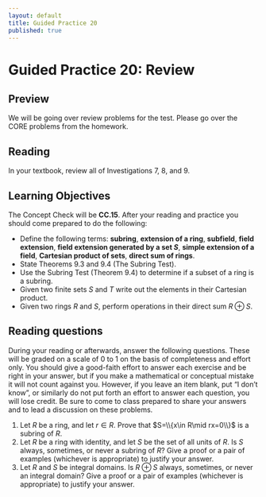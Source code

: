 ```yaml
---
layout: default
title: Guided Practice 20
published: true
---
```



# Guided Practice 20: Review

## Preview

We will be going over review problems for the test. Please go over the CORE problems from the homework.

## Reading

In your textbook, review all of Investigations 7, 8, and 9.

## Learning Objectives 

The Concept Check will be __CC.15__. After your reading and practice you should come prepared to do the following:

+ Define the following terms: __subring__, __extension of a ring__, __subfield__, __field extension__, __field extension generated by a set $S$__, __simple extension of a field__, __Cartesian product of sets__, __direct sum of rings__.
+ State Theorems 9.3 and 9.4 (The Subring Test).
+ Use the Subring Test (Theorem 9.4) to determine if a subset of a ring is a subring.
+ Given two finite sets $S$ and $T$ write out the elements in their Cartesian product.
+ Given two rings $R$ and $S$, perform operations in their direct sum $R\oplus S$.

## Reading questions

During your reading or afterwards, answer the following questions. These will be graded on a scale of 0 to 1 on the basis of completeness and effort only. You should give a good-faith effort to answer each exercise and be right in your answer, but if you make a mathematical or conceptual mistake it will not count against you. However, if you leave an item blank, put “I don’t know”, or similarly do not put forth an effort to answer each question, you will lose credit. Be sure to come to class prepared to share your answers and to lead a discussion on these problems.

1. Let $R$ be a ring, and let $r\in R$. Prove that $S=\\{x\in R\mid rx=0\\}$ is a subring of $R$.
2. Let $R$ be a ring with identity, and let $S$ be the set of all units of $R$. Is $S$ always, sometimes, or never a subring of $R$? Give a proof or a pair of examples (whichever is appropriate) to justify your answer.
3. Let $R$ and $S$ be integral domains. Is $R\oplus S$ always, sometimes, or never an integral domain? Give a proof or a pair of examples (whichever is appropriate) to justify your answer.

